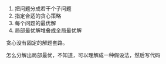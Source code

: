 1. 把问题分成若干个子问题
2. 指定合适的贪心策略
3. 每个问题的最优解
4. 局部最优解堆叠成全局最优解

贪心没有固定的解题套路。

怎么分解出局部最优，不知道，可以理解成一种假设法，然后写代码
